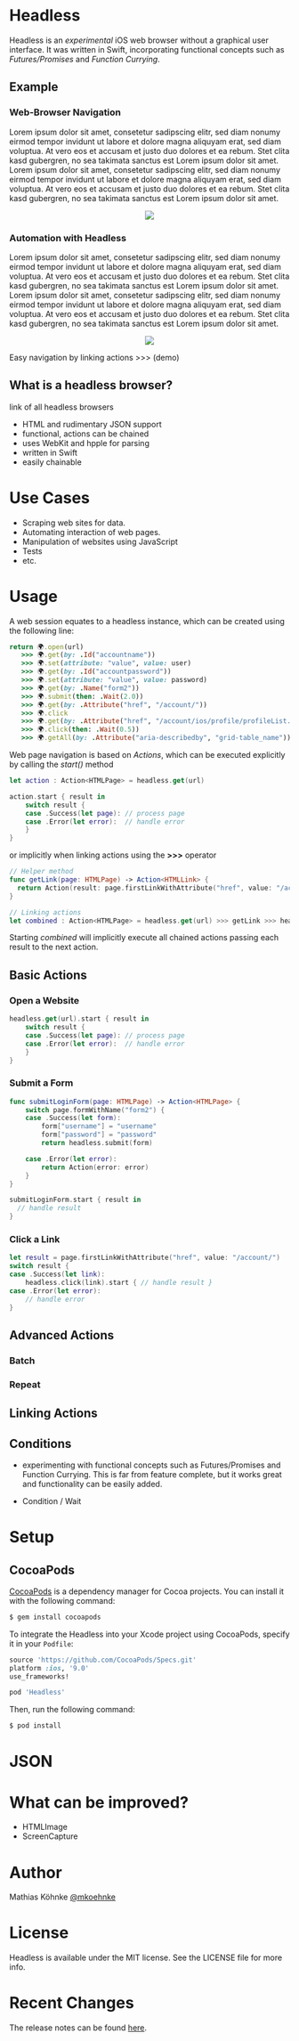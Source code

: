 # Headless
Headless is an *experimental* iOS web browser without a graphical user interface. It was written in Swift, incorporating functional concepts such as *Futures/Promises* and *Function Currying*.  

## Example

### Web-Browser Navigation

Lorem ipsum dolor sit amet, consetetur sadipscing elitr, sed diam nonumy eirmod tempor invidunt ut labore et dolore magna aliquyam erat, sed diam voluptua. At vero eos et accusam et justo duo dolores et ea rebum. Stet clita kasd gubergren, no sea takimata sanctus est Lorem ipsum dolor sit amet. Lorem ipsum dolor sit amet, consetetur sadipscing elitr, sed diam nonumy eirmod tempor invidunt ut labore et dolore magna aliquyam erat, sed diam voluptua. At vero eos et accusam et justo duo dolores et ea rebum. Stet clita kasd gubergren, no sea takimata sanctus est Lorem ipsum dolor sit amet.

<p align="center">
<img src="https://raw.githubusercontent.com/mkoehnke/Headless/develop/Resources/Headless-Web-Demo.gif?token=ABXNjfam11l2jWAHXADeARCGeuMnKTI5ks5Wi8zrwA%3D%3D" />
</p>


### Automation with Headless

Lorem ipsum dolor sit amet, consetetur sadipscing elitr, sed diam nonumy eirmod tempor invidunt ut labore et dolore magna aliquyam erat, sed diam voluptua. At vero eos et accusam et justo duo dolores et ea rebum. Stet clita kasd gubergren, no sea takimata sanctus est Lorem ipsum dolor sit amet. Lorem ipsum dolor sit amet, consetetur sadipscing elitr, sed diam nonumy eirmod tempor invidunt ut labore et dolore magna aliquyam erat, sed diam voluptua. At vero eos et accusam et justo duo dolores et ea rebum. Stet clita kasd gubergren, no sea takimata sanctus est Lorem ipsum dolor sit amet.

<p align="center">
<img src="https://raw.githubusercontent.com/mkoehnke/Headless/develop/Resources/Headless-Simulator-Demo.gif?token=ABXNjTsRwVOmj1xb8Qzfp9-UvXKoVgzGks5Wi803wA%3D%3D" />
</p>

Easy navigation by linking actions >>> (demo)

## What is a headless browser?
link of all headless browsers

* HTML and rudimentary JSON support
* functional, actions can be chained
* uses WebKit and hpple for parsing
* written in Swift
* easily chainable

# Use Cases
* Scraping web sites for data.
* Automating interaction of web pages.
* Manipulation of websites using JavaScript
* Tests
* etc.


# Usage
A web session equates to a headless instance, which can be created using the following line:

```ruby
return 🌍.open(url)
   >>> 🌍.get(by: .Id("accountname"))
   >>> 🌍.set(attribute: "value", value: user)
   >>> 🌍.get(by: .Id("accountpassword"))
   >>> 🌍.set(attribute: "value", value: password)
   >>> 🌍.get(by: .Name("form2"))
   >>> 🌍.submit(then: .Wait(2.0))
   >>> 🌍.get(by: .Attribute("href", "/account/"))
   >>> 🌍.click
   >>> 🌍.get(by: .Attribute("href", "/account/ios/profile/profileList.action"))
   >>> 🌍.click(then: .Wait(0.5))
   >>> 🌍.getAll(by: .Attribute("aria-describedby", "grid-table_name"))
```

Web page navigation is based on *Actions*, which can be executed explicitly by calling the *start()* method

```swift
let action : Action<HTMLPage> = headless.get(url)

action.start { result in
    switch result {
    case .Success(let page): // process page
    case .Error(let error):  // handle error
    }
}
```

or implicitly when linking actions using the **>>>** operator

```swift
// Helper method
func getLink(page: HTMLPage) -> Action<HTMLLink> {
  return Action(result: page.firstLinkWithAttribute("href", value: "/account/"))
}

// Linking actions
let combined : Action<HTMLPage> = headless.get(url) >>> getLink >>> headless.click
```
Starting *combined* will implicitly execute all chained actions passing each result to the next action.


## Basic Actions
### Open a Website

```swift
headless.get(url).start { result in
    switch result {
    case .Success(let page): // process page
    case .Error(let error):  // handle error
    }
}
```

### Submit a Form

```swift
func submitLoginForm(page: HTMLPage) -> Action<HTMLPage> {
    switch page.formWithName("form2") {
    case .Success(let form):
        form["username"] = "username"
        form["password"] = "password"
        return headless.submit(form)

    case .Error(let error):
        return Action(error: error)
    }
}

submitLoginForm.start { result in
  // handle result
}
```

### Click a Link

```swift
let result = page.firstLinkWithAttribute("href", value: "/account/")
switch result {
case .Success(let link):
    headless.click(link).start { // handle result }
case .Error(let error):
    // handle error
}
```

## Advanced Actions

### Batch

### Repeat

## Linking Actions


## Conditions

* experimenting with functional concepts such as Futures/Promises and Function Currying. This is far from feature complete, but it works great and functionality can be easily added.

* Condition / Wait


# Setup
## CocoaPods
[CocoaPods](http://cocoapods.org) is a dependency manager for Cocoa projects. You can install it with the following command:

```bash
$ gem install cocoapods
```

To integrate the Headless into your Xcode project using CocoaPods, specify it in your `Podfile`:

```ruby
source 'https://github.com/CocoaPods/Specs.git'
platform :ios, '9.0'
use_frameworks!

pod 'Headless'
```

Then, run the following command:

```bash
$ pod install
```

# JSON


# What can be improved?
* HTMLImage
* ScreenCapture

# Author
Mathias Köhnke [@mkoehnke](http://twitter.com/mkoehnke)

# License
Headless is available under the MIT license. See the LICENSE file for more info.

# Recent Changes
The release notes can be found [here](https://github.com/mkoehnke/Headless/releases).
